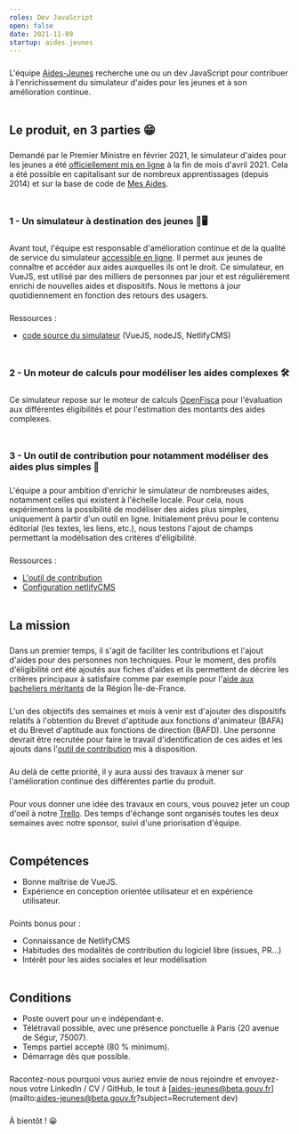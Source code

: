 ```yaml
---
roles: Dev JavaScript
open: false
date: 2021-11-09
startup: aides.jeunes
---
```


L'équipe [Aides-Jeunes](https://beta.gouv.fr/startups/aides.jeunes.html) recherche une ou un dev JavaScript pour contribuer à l'enrichissement du simulateur d'aides pour les jeunes et à son amélioration continue.

<!--more-->

<style type="text/css">
p {
      margin: 1.5rem 0 0 0;
}

h2, h3 {
      margin: 3rem 0 1rem 0;
}
</style>


## Le produit, en 3 parties 😁

Demandé par le Premier Ministre en février 2021, le simulateur d'aides pour les jeunes a été [officiellement mis en ligne](https://twitter.com/JeanCASTEX/status/1387065585859715074) à la fin de mois d'avril 2021. Cela a été possible en capitalisant sur de nombreux apprentissages (depuis 2014) et sur la base de code de [Mes Aides](https://beta.gouv.fr/startups/mes-aides.html).


### 1 - Un simulateur à destination des jeunes 📱🖥

Avant tout, l'équipe est responsable d'amélioration continue et de la qualité de service du simulateur [accessible en ligne](https://mes-aides.1jeune1solution.beta.gouv.fr/). Il permet aux jeunes de connaître et accéder aux aides auxquelles ils ont le droit. Ce simulateur, en VueJS, est utilisé par des milliers de personnes par jour et est régulièrement enrichi de nouvelles aides et dispositifs. Nous le mettons à jour quotidiennement en fonction des retours des usagers.

Ressources :
- [code source du simulateur](https://github.com/betagouv/aides-jeunes) (VueJS, nodeJS, NetlifyCMS)


### 2 - Un moteur de calculs pour modéliser les aides complexes 🛠

Ce simulateur repose sur le moteur de calculs [OpenFisca](https://openfisca.org/) pour l'évaluation aux différentes éligibilités et pour l'estimation des montants des aides complexes.


### 3 - Un outil de contribution pour notamment modéliser des aides plus simples 📝

L'équipe a pour ambition d'enrichir le simulateur de nombreuses aides, notamment celles qui existent à l'échelle locale. Pour cela, nous expérimentons la possibilité de modéliser des aides plus simples, uniquement à partir d'un outil en ligne. Initialement prévu pour le contenu éditorial (les textes, les liens, etc.), nous testons l'ajout de champs permettant la modélisation des critères d'éligibilité.

Ressources :
- [L'outil de contribution](https://contribuer-aides-jeunes.netlify.app/)
- [Configuration netlifyCMS](https://github.com/betagouv/aides-jeunes/blob/master/contribuer/public/admin/config.yml)


## La mission

Dans un premier temps, il s'agit de faciliter les contributions et l'ajout d'aides pour des personnes non techniques. Pour le moment, des profils d'éligibilité ont été ajoutés aux fiches d'aides et ils permettent de décrire les critères principaux à satisfaire comme par exemple pour l'[aide aux bacheliers méritants](https://contribuer-aides-jeunes.netlify.app/admin/#/collections/benefits/entries/ile-de-france-aide-aux-bacheliers-meritants) de la Région Île-de-France.


L'un des objectifs des semaines et mois à venir est d'ajouter des dispositifs relatifs à l'obtention du Brevet d'aptitude aux fonctions d'animateur (BAFA) et du Brevet d'aptitude aux fonctions de direction (BAFD). Une personne devrait être recrutée pour faire le travail d'identification de ces aides et les ajouts dans l'[outil de contribution](https://contribuer-aides-jeunes.netlify.app/admin/#/collections/benefits/new) mis à disposition.

Au delà de cette priorité, il y aura aussi des travaux à mener sur l'amélioration continue des différentes partie du produit.

Pour vous donner une idée des travaux en cours, vous pouvez jeter un coup d'oeil à notre [Trello](https://trello.com/b/b3tqaHSD/aides-jeunes). Des temps d'échange sont organisés toutes les deux semaines avec notre sponsor, suivi d'une priorisation d'équipe.


## Compétences

- Bonne maîtrise de VueJS.
- Expérience en conception orientée utilisateur et en expérience utilisateur.


Points bonus pour :
- Connaissance de NetlifyCMS
- Habitudes des modalités de contribution du logiciel libre (issues, PR…)
- Intérêt pour les aides sociales et leur modélisation


## Conditions

- Poste ouvert pour un·e indépendant·e.
- Télétravail possible, avec une présence ponctuelle à Paris (20 avenue de Ségur, 75007).
- Temps partiel accepté (80 % minimum).
- Démarrage dès que possible.

Racontez-nous pourquoi vous auriez envie de nous rejoindre et envoyez-nous votre LinkedIn / CV / GitHub, le tout à [aides-jeunes@beta.gouv.fr](mailto:aides-jeunes@beta.gouv.fr?subject=Recrutement dev)

À bientôt ! 😀
